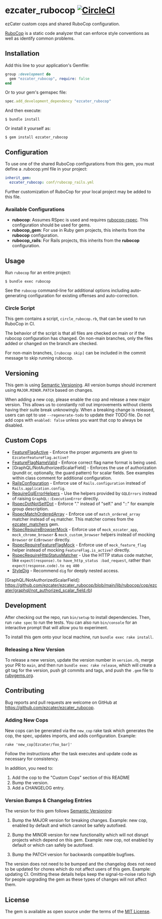 # ezcater_rubocop [![CircleCI](https://circleci.com/gh/ezcater/ezcater_rubocop/tree/main.svg?style=svg)](https://circleci.com/gh/ezcater/ezcater_rubocop/tree/main)

ezCater custom cops and shared RuboCop configuration.

[RuboCop](https://github.com/bbatsov/rubocop) is a static code analyzer that
can enforce style conventions as well as identify common problems.

## Installation

Add this line to your application's Gemfile:

```ruby
group :development do
  gem "ezcater_rubocop", require: false
end
```

Or to your gem's gemspec file:

```ruby
spec.add_development_dependency "ezcater_rubocop"
```

And then execute:

    $ bundle install

Or install it yourself as:

    $ gem install ezcater_rubocop

## Configuration

To use one of the shared RuboCop configurations from this gem, you must define a
.rubocop.yml file in your project:

```yaml
inherit_gem:
  ezcater_rubocop: conf/rubocop_rails.yml
```

Further customization of RuboCop for your local project may be added to this file.

### Available Configurations

- **rubocop**: Assumes RSpec is used and requires [rubocop-rspec](https://github.com/backus/rubocop-rspec).
  This configuration should be used for gems.
- **rubocop_gem**: For use in Ruby gem projects, this inherits from the **rubocop** configuration.
- **rubocop_rails**: For Rails projects, this inherits from the **rubocop** configuration.

## Usage

Run `rubocop` for an entire project:

    $ bundle exec rubocop

See the `rubocop` command-line for additional options including auto-generating
configuration for existing offenses and auto-correction.

### Circle Script

This gem contains a script, `circle_rubocop.rb`, that can be used to run RuboCop in CI.

The behavior of the script is that all files are checked on main or if the rubocop
configuration has changed. On non-main branches, only the files added or changed on
the branch are checked.

For non-main branches, `[rubocop skip]` can be included in the commit message to skip
running rubocop.

## Versioning

This gem is using [Semantic Versioning](https://semver.org/). All version bumps should increment using `MAJOR.MINOR.PATCH` based on changes.

When adding a new cop, please enable the cop and release a new major version. This allows us to
constantly roll out improvements without clients having their suite break unknowingly. When a
breaking change is released, users can opt to use `--regenerate-todo` to update their TODO file. Do
not add cops with `enabled: false` unless you want that cop to always be disabled.

## Custom Cops

* [FeatureFlagActive](https://github.com/ezcater/ezcater_rubocop/blob/main/lib/rubocop/cop/ezcater/feature_flag_active.rb) - Enforce the proper arguments are given to `EzcaterFeatureFlag.active?`
* [FeatureFlagNameValid](https://github.com/ezcater/ezcater_rubocop/blob/main/lib/rubocop/cop/ezcater/feature_flag_name_valid.rb) - Enforce correct flag name format is being used.
* [GraphQL/NotAuthorizedScalarField] - Enforces the use of
  authorization (pundit or, optionally, the guard pattern) for scalar
  fields. See examples within class comment for additional configuration.
* [RailsConfiguration](https://github.com/ezcater/ezcater_rubocop/blob/main/lib/rubocop/cop/ezcater/rails_configuration.rb) - Enforce use of `Rails.configuration` instead of `Rails.application.config`.
* [RequireGqlErrorHelpers](https://github.com/ezcater/ezcater_rubocop/blob/main/lib/rubocop/cop/ezcater/require_gql_error_helpers.rb) - Use the helpers provided by `GQLErrors` instead of raising `GraphQL::ExecutionError` directly.
* [RspecDotNotSelfDot](https://github.com/ezcater/ezcater_rubocop/blob/main/lib/rubocop/cop/ezcater/rspec_dot_not_self_dot.rb) - Enforce ".<class method>" instead of "self.<class method>" and "::<class method>" for example group description.
* [RspecMatchOrderedArray](https://github.com/ezcater/ezcater_rubocop/blob/main/lib/rubocop/cop/ezcater/rspec_match_ordered_array.rb) - Enforce use of `match_ordered_array` matcher instead of `eq` matcher. This matcher comes from the [ezcater_matchers](https://github.com/ezcater/ezcater_matchers) gem.
* [RspecRequireBrowserMock](https://github.com/ezcater/ezcater_rubocop/blob/main/lib/rubocop/cop/ezcater/rspec_require_browser_mock.rb) - Enforce use of `mock_ezcater_app`, `mock_chrome_browser` & `mock_custom_browser` helpers instead of mocking `Browser` or `EzBrowser` directly.
* [RspecRequireFeatureFlagMock](https://github.com/ezcater/ezcater_rubocop/blob/main/lib/rubocop/cop/ezcater/rspec_require_feature_flag_mock.rb) - Enforce use of `mock_feature_flag` helper instead of mocking `FeatureFlag.is_active?` directly.
* [RspecRequireHttpStatusMatcher](https://github.com/ezcater/ezcater_rubocop/blob/main/lib/rubocop/cop/ezcater/rspec_require_http_status_matcher.rb) - Use the HTTP status code matcher, like `expect(response).to have_http_status :bad_request`, rather than `expect(response.code).to eq 400`
* [StyleDig](https://github.com/ezcater/ezcater_rubocop/blob/main/lib/rubocop/cop/ezcater/style_dig.rb) - Recommend `dig` for deeply nested access.

[GraphQL/NotAuthorizedScalarField]: https://github.com/ezcater/ezcater_rubocop/blob/main/lib/rubocop/cop/ezcater/graphql/not_authorized_scalar_field.rb)

## Development

After checking out the repo, run `bin/setup` to install dependencies. Then, run `rake spec` to run the tests. You can also run `bin/console` for an interactive prompt that will allow you to experiment.

To install this gem onto your local machine, run `bundle exec rake install`.

### Releasing a New Version

To release a new version, update the version number in `version.rb`, merge your PR to `main`, and then run `bundle exec rake release`, which will create a git tag for the version, push git commits and tags, and push the `.gem` file to [rubygems.org](https://rubygems.org).

## Contributing

Bug reports and pull requests are welcome on GitHub at https://github.com/ezcater/ezcater_rubocop.

### Adding New Cops

New cops can be generated via the `new_cop` rake task which generates
the cop, the spec, updates imports, and adds configuration. Example:

``` shell
rake 'new_cop[Ezcater/foo_bar]'
```

Follow the instructions after the task executes and update code as
necessary for consistency.


In addition, you need to:

1. Add the cop to the "Custom Cops" section of this README
2. Bump the version.
3. Add a CHANGELOG entry.


### Version Bumps & Changelog Entries

The version for this gem follows [Semantic Versioning]:

1. Bump the MAJOR version for breaking changes. Example: new cop,
   enabled by default and which cannot be safely autofixed.

2. Bump the MINOR version for new functionality which will not disrupt
   projects which depend on this gem. Example: new cop, not enabled by
   default or which can safely be autofixed.

3. Bump the PATCH version for backwards compatible bugfixes.

[Semantic Versioning]: https://semver.org/

The version does not need to be bumped and the changelog does not need
to be updated for chores which do not affect users of this
gem. Example: updating CI. Omitting these details helps keep the
signal-to-noise ratio high for people upgrading the gem as these types
of changes will not affect them.

## License

The gem is available as open source under the terms of the [MIT License](http://opensource.org/licenses/MIT).
